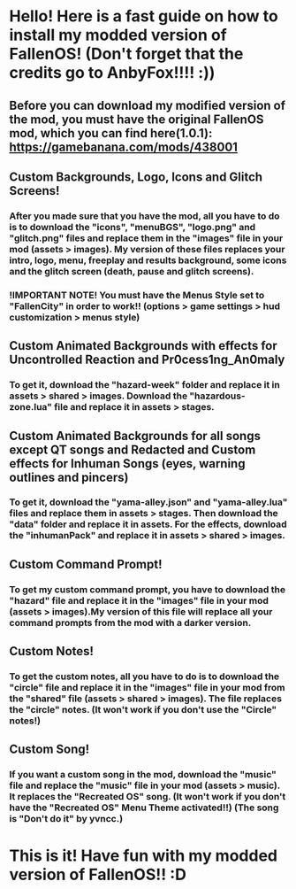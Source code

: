 # Hello! Here is a fast guide on how to install my modded version of FallenOS! (Don't forget that the credits go to AnbyFox!!!! :))
## Before you can download my modified version of the mod, you must have the original FallenOS mod, which you can find here(1.0.1): https://gamebanana.com/mods/438001

## Custom Backgrounds, Logo, Icons and Glitch Screens!
### After you made sure that you have the mod, all you have to do is to download the "icons", "menuBGS", "logo.png" and "glitch.png" files and replace them in the "images" file in your mod (assets > images). My version of these files replaces your intro, logo, menu, freeplay and results background, some icons and the glitch screen (death, pause and glitch screens).
### !IMPORTANT NOTE! You must have the Menus Style set to "FallenCity" in order to work!! (options > game settings > hud customization > menus style)

## Custom Animated Backgrounds with effects for Uncontrolled Reaction and Pr0cess1ng_An0maly

### To get it, download the "hazard-week" folder and replace it in assets > shared > images. Download the "hazardous-zone.lua" file and replace it in assets > stages.

## Custom Animated Backgrounds for all songs except QT songs and Redacted and Custom effects for Inhuman Songs (eyes, warning outlines and pincers)

### To get it, download the "yama-alley.json" and "yama-alley.lua" files and replace them in assets > stages. Then download the "data" folder and replace it in assets. For the effects, download the "inhumanPack" and replace it in assets > shared > images.

## Custom Command Prompt!
### To get my custom command prompt, you have to download the "hazard" file and replace it in the "images" file in your mod (assets > images).My version of this file will replace all your command prompts from the mod with a darker version.

## Custom Notes!
### To get the custom notes, all you have to do is to download the "circle" file and replace it in the "images" file in your mod from the "shared" file (assets > shared > images). The file replaces the "circle" notes. (It won't work if you don't use the "Circle" notes!)

## Custom Song!
### If you want a custom song in the mod, download the "music" file and replace the "music" file in your mod (assets > music). It replaces the "Recreated OS" song. (It won't work if you don't have the "Recreated OS" Menu Theme activated!!) (The song is "Don't do it" by yvncc.)

# This is it! Have fun with my modded version of FallenOS!! :D
